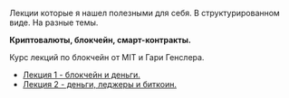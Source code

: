 Лекции которые я нашел полезными для себя. В структурированном виде. На разные темы.

**Криптовалюты, блокчейн, смарт-контракты.**

Курс лекций по блокчейн от MIT и Гари Генслера.
- [Лекция 1 - блокчейн и деньги.](https://www.youtube.com/watch?v=pZxp--SpWF8 "Лекция 1 - блокчейн и деньги.")
- [Лекция 2 - деньги, леджеры и биткоин.](https://www.youtube.com/watch?v=GtMdIKRGC80 "Лекция 1 - деньги, леджеры и биткоин.")
